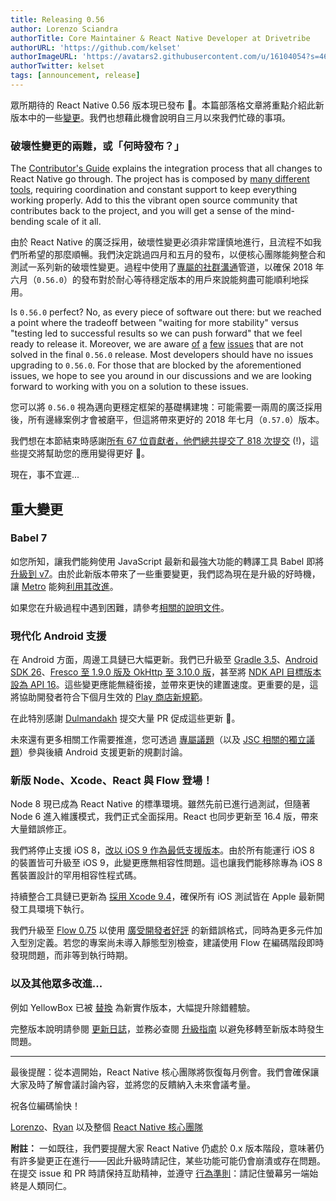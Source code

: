 ```yaml
---
title: Releasing 0.56
author: Lorenzo Sciandra
authorTitle: Core Maintainer & React Native Developer at Drivetribe
authorURL: 'https://github.com/kelset'
authorImageURL: 'https://avatars2.githubusercontent.com/u/16104054?s=460&v=4'
authorTwitter: kelset
tags: [announcement, release]
---
```


眾所期待的 React Native 0.56 版本現已發布 🎉。本篇部落格文章將重點介紹此新版本中的一些[變更](https://github.com/react-native-community/react-native-releases/blob/master/CHANGELOG.md#highlights)。我們也想藉此機會說明自三月以來我們忙碌的事項。

### 破壞性變更的兩難，或「何時發布？」

The [Contributor's Guide](https://github.com/facebook/react-native/blob/master/CONTRIBUTING.md) explains the integration process that all changes to React Native go through. The project has is composed by [many different tools](https://github.com/facebook/react-native-website/issues/370), requiring coordination and constant support to keep everything working properly. Add to this the vibrant open source community that contributes back to the project, and you will get a sense of the mind-bending scale of it all.

由於 React Native 的廣泛採用，破壞性變更必須非常謹慎地進行，且流程不如我們所希望的那麼順暢。我們決定跳過四月和五月的發布，以便核心團隊能夠整合和測試一系列新的破壞性變更。過程中使用了[專屬的社群溝通](https://github.com/react-native-community/react-native-releases/issues/14)管道，以確保 2018 年六月（`0.56.0`）的發布對於耐心等待穩定版本的用戶來說能夠盡可能順利地採用。

Is `0.56.0` perfect? No, as every piece of software out there: but we reached a point where the tradeoff between "waiting for more stability" versus "testing led to successful results so we can push forward" that we feel ready to release it. Moreover, we are aware [of](https://github.com/facebook/react-native/issues/19955) [a](https://github.com/facebook/react-native/issues/19827) [few](https://github.com/facebook/react-native/issues/19763) [issues](https://github.com/facebook/react-native/issues/19859) that are not solved in the final `0.56.0` release. Most developers should have no issues upgrading to `0.56.0`. For those that are blocked by the aforementioned issues, we hope to see you around in our discussions and we are looking forward to working with you on a solution to these issues.

您可以將 `0.56.0` 視為邁向更穩定框架的基礎構建塊：可能需要一兩周的廣泛採用後，所有邊緣案例才會被磨平，但這將帶來更好的 2018 年七月（`0.57.0`）版本。

我們想在本節結束時感謝[所有 67 位貢獻者，他們總共提交了 818 次提交](https://github.com/facebook/react-native/compare/v0.55.4...v0.56.0-rc.4) (!)，這些提交將幫助您的應用變得更好 👏。

現在，事不宜遲...

## 重大變更

### Babel 7

如您所知，讓我們能夠使用 JavaScript 最新和最強大功能的轉譯工具 Babel 即將[升級到 v7](https://babeljs.io/blog/2017/12/27/nearing-the-7.0-release)。由於此新版本帶來了一些重要變更，我們認為現在是升級的好時機，讓 [Metro](https://github.com/facebook/metro) 能夠[利用其改進](https://github.com/facebook/metro/issues/92)。

如果您在升級過程中遇到困難，請參考[相關的說明文件](https://new.babeljs.io/docs/en/next/v7-migration.html)。

### 現代化 Android 支援

在 Android 方面，周邊工具鏈已大幅更新。我們已升級至 [Gradle 3.5](https://github.com/facebook/react-native/commit/699e5eebe807d1ced660d2d2f39b5679d26925da)、[Android SDK 26](https://github.com/facebook/react-native/commit/065c5b6590de18281a8c592a04240751c655c03c)、[Fresco 至 1.9.0 版及 OkHttp 至 3.10.0 版](https://github.com/facebook/react-native/commit/6b07602915157f54c39adbf0f9746ac056ad2d13)，甚至將 [NDK API 目標版本設為 API 16](https://github.com/facebook/react-native/commit/5ae97990418db613cd67b1fb9070ece976d17dc7)。這些變更應能無縫銜接，並帶來更快的建置速度。更重要的是，這將協助開發者符合下個月生效的 [Play 商店新規範](https://android-developers.googleblog.com/2017/12/improving-app-security-and-performance.html)。

在此特別感謝 [Dulmandakh](https://github.com/dulmandakh) 提交大量 PR 促成這些更新 👏。

未來還有更多相關工作需要推進，您可透過 [專屬議題](https://github.com/facebook/react-native/issues/19297)（以及 [JSC 相關的獨立議題](https://github.com/facebook/react-native/issues/19737)）參與後續 Android 支援更新的規劃討論。

### 新版 Node、Xcode、React 與 Flow 登場！

Node 8 現已成為 React Native 的標準環境。雖然先前已進行過測試，但隨著 Node 6 進入維護模式，我們正式全面採用。React 也同步更新至 16.4 版，帶來大量錯誤修正。

我們將停止支援 iOS 8，[改以 iOS 9 作為最低支援版本](https://github.com/facebook/react-native/commit/f50df4f5eca4b4324ff18a49dcf8be3694482b51)。由於所有能運行 iOS 8 的裝置皆可升級至 iOS 9，此變更應無相容性問題。這也讓我們能移除專為 iOS 8 舊裝置設計的罕用相容性程式碼。

持續整合工具鏈已更新為 [採用 Xcode 9.4](https://github.com/facebook/react-native/commit/c55bcd6ea729cdf57fc14a5478b7c2e3f6b2a94d)，確保所有 iOS 測試皆在 Apple 最新開發工具環境下執行。

我們升級至 [Flow 0.75](https://github.com/facebook/react-native/commit/6264b6932a08e1cefd83c4536ff7839d91938730) 以使用 [廣受開發者好評](https://twitter.com/dan_abramov/status/998610821096857602) 的新錯誤格式，同時為更多元件加入型別定義。若您的專案尚未導入靜態型別檢查，建議使用 Flow 在編碼階段即時發現問題，而非等到執行時期。

### 以及其他眾多改進...

例如 YellowBox 已被 [替換](https://github.com/facebook/react-native/commit/d0219a0301e59e8b0ef75dbd786318d4b4619f4c) 為新實作版本，大幅提升除錯體驗。

完整版本說明請參閱 [更新日誌](https://github.com/react-native-community/react-native-releases/blob/master/CHANGELOG.md)，並務必查閱 [升級指南](/docs/upgrading) 以避免移轉至新版本時發生問題。

---

最後提醒：從本週開始，React Native 核心團隊將恢復每月例會。我們會確保讓大家及時了解會議討論內容，並將您的反饋納入未來會議考量。

祝各位編碼愉快！

[Lorenzo](https://twitter.com/Kelset)、[Ryan](https://github.com/turnrye) 以及整個 [React Native 核心團隊](https://twitter.com/reactnative)

**附註：** 一如既往，我們要提醒大家 React Native 仍處於 0.x 版本階段，意味著仍有許多變更正在進行——因此升級時請記住，某些功能可能仍會崩潰或存在問題。在提交 issue 和 PR 時請保持互助精神，並遵守 [行為準則](https://code.fb.com/codeofconduct/)：請記住螢幕另一端始終是人類同仁。